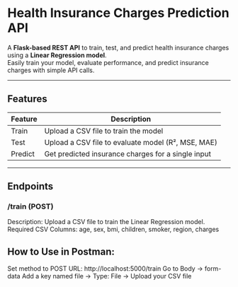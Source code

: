 #  Health Insurance Charges Prediction API 

A **Flask-based REST API** to train, test, and predict health insurance charges using a **Linear Regression model**.  
Easily train your model, evaluate performance, and predict insurance charges with simple API calls.  

---

##  Features

| Feature | Description |
|---------|-------------|
|  Train | Upload a CSV file to train the model |
|  Test | Upload a CSV file to evaluate model (R², MSE, MAE) |
|  Predict | Get predicted insurance charges for a single input |

---

## Endpoints

### /train (POST)
Description: Upload a CSV file to train the Linear Regression model.
Required CSV Columns: age, sex, bmi, children, smoker, region, charges

## How to Use in Postman:

Set method to POST
URL: http://localhost:5000/train
Go to Body → form-data
Add a key named file → Type: File → Upload your CSV file

